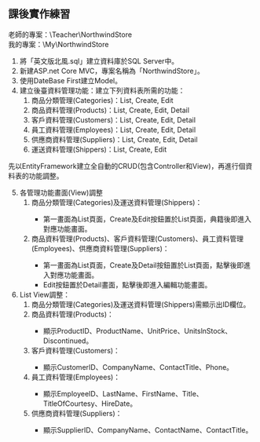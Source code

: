 ## 課後實作練習
老師的專案：\Teacher\NorthwindStore \
我的專案：\My\NorthwindStore


1. 將「英文版北風.sql」建立資料庫於SQL Server中。
2. 新建ASP.net Core MVC，專案名稱為「NorthwindStore」。
3. 使用DateBase First建立Model。
4. 建立後臺資料管理功能：建立下列資料表所需的功能：
	<ol>
		<li>商品分類管理(Categories)：List, Create, Edit</li>
		<li>商品資料管理(Products)：List, Create, Edit, Detail</li>
		<li>客戶資料管理(Customers)：List, Create, Edit, Detail</li>
		<li>員工資料管理(Employees)：List, Create, Edit, Detail</li>
		<li>供應商資料管理(Suppliers)：List, Create, Edit, Detail</li>
		<li>運送資料管理(Shippers)：List, Create, Edit</li>
	</ol>
先以EntityFramework建立全自動的CRUD(包含Controller和View)，再進行個資料表的功能調整。

5. 各管理功能畫面(View)調整
	<ol>
		<li>商品分類管理(Categories)及運送資料管理(Shippers)：</li>
		<ul>
			<li>第一畫面為List頁面，Create及Edit按鈕置於List頁面，典籍後即進入對應功能畫面。</li>
		</ul>
		<li>商品資料管理(Products)、客戶資料管理(Customers)、員工資料管理(Employees)、供應商資料管理(Suppliers)：</li>
		<ul>
			<li>第一畫面為List頁面，Create及Detail按鈕置於List頁面，點擊後即進入對應功能畫面。</li>
			<li>Edit按鈕置於Detail畫面，點擊後即進入編輯功能畫面。</li>
		</ul>
	</ol>
6. List View調整：
	<ol>
		<li>商品分類管理(Categories)及運送資料管理(Shippers)需顯示出ID欄位。</li>
		<li>商品資料管理(Products)：</li>
 		<ul>
			<li>顯示ProductID、ProductName、UnitPrice、UnitslnStock、Discontinued。</li>
		</ul>
		<li>客戶資料管理(Customers)：</li>
		<ul>
			<li>顯示CustomerID、CompanyName、ContactTitle、Phone。</li>
		</ul>
		<li>員工資料管理(Employees)：</li>
		<ul>
			<li>顯示EmployeeID、LastName、FirstName、Title、TitleOfCourtesy、HireDate。</li>
		</ul>
		<li>供應商資料管理(Suppliers)：</li>
		<ul>
			<li>顯示SupplierID、CompanyName、ContactName、ContactTitle。</li>
		</ul>
	</ol>